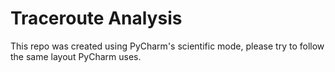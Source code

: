 # Traceroute Analysis

This repo was created using PyCharm's scientific mode, please try to follow
the same layout PyCharm uses.
